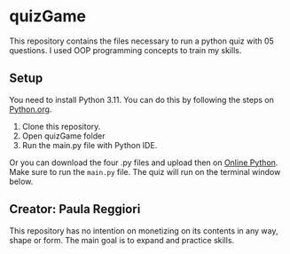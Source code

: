 # quizGame
This repository contains the files necessary to run a python quiz with 05 questions.
I used OOP programming concepts to train my skills.

## Setup
You need to install Python 3.11. You can do this by following the steps on [Python.org](https://www.python.org/downloads/release/python-3115/). 

1. Clone this repository.
2. Open quizGame folder
3. Run the main.py file with Python IDE.

Or you can download the four .py files and upload then on [Online Python](https://www.python.org/downloads/release/python-3115/).
Make sure to run the `main.py` file. The quiz will run on the terminal window below.

## Creator: Paula Reggiori

This repository has no intention on monetizing on its contents in any way, shape or form.
The main goal is to expand and practice skills.
